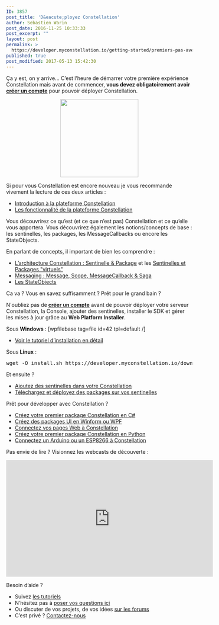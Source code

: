 ```yaml
---
ID: 3857
post_title: 'D&eacute;ployez Constellation'
author: Sebastien Warin
post_date: 2016-11-25 10:33:33
post_excerpt: ""
layout: post
permalink: >
  https://developer.myconstellation.io/getting-started/premiers-pas-avec-constellation/
published: true
post_modified: 2017-05-13 15:42:30
---
```

Ça y est, on y arrive… C’est l’heure de démarrer votre première expérience Constellation mais avant de commencer, <strong>vous devez obligatoirement avoir <a href="/login/?reauth=1&amp;redirect_to=/getting-started/premiers-pas-avec-constellation/">créer un compte</a></strong> pour pouvoir déployer Constellation.
<p align="center"><img class="size-full wp-image-3693 aligncenter" style="background-image: none; padding-top: 0px; padding-left: 0px; padding-right: 0px; border: 0px;" src="https://developer.myconstellation.io/wp-content/uploads/2016/11/clip_image002.png" alt="" width="211" height="211" border="0" /></p>
Si pour vous Constellation est encore nouveau je vous recommande vivement la lecture de ces deux articles :
<ul>
 	<li><a href="/plateforme/">Introduction à la plateforme Constellation</a></li>
 	<li><a href="/plateforme/fonctionnalites/">Les fonctionnalité de la plateforme Constellation</a></li>
</ul>
Vous découvrirez ce qu’est (et ce que n’est pas) Constellation et ce qu’elle vous apportera. Vous découvrirez également les notions/concepts de base : les sentinelles, les packages, les MessageCallbacks ou encore les StateObjects.

En parlant de concepts, il important de bien les comprendre :
<ul>
 	<li><a href="/concepts/architecture-constellation-sentinel-package/">L’architecture Constellation : Sentinelle &amp; Package</a> et les <a href="/concepts/sentinels-packages-virtuels/">Sentinelles et Packages "virtuels"</a></li>
 	<li><a href="/concepts/messaging-message-scope-messagecallback-saga/">Messaging : Message, Scope, MessageCallback &amp; Saga</a></li>
 	<li><a href="/concepts/stateobjects/">Les StateObjects</a></li>
</ul>
Ca va ? Vous en savez suffisamment ? Prêt pour le grand bain ?

N'oubliez pas de<strong> <a href="/login/?reauth=1&amp;redirect_to=/getting-started/premiers-pas-avec-constellation/">créer un compte</a></strong> avant de pouvoir déployer votre serveur Constellation, la Console, ajouter des sentinelles, installer le SDK et gérer les mises à jour grâce au <strong>Web Platform Installer</strong>.

Sous <strong>Windows</strong> : [wpfilebase tag=file id=42 tpl=default /]
<ul>
 	<li><a href="/getting-started/installer-constellation/">Voir le tutoriel d’installation en détail</a></li>
</ul>
Sous <strong>Linux</strong> :
<pre class="lang:default decode:true ">wget -O install.sh https://developer.myconstellation.io/download/installers/install-linux.sh &amp;&amp; chmod +x install.sh &amp;&amp; ./install.sh</pre>
Et ensuite ?
<ul>
 	<li><a href="/getting-started/ajouter-des-sentinelles/">Ajoutez des sentinelles dans votre Constellation</a></li>
 	<li><a href="/getting-started/telecharger-et-deployer-des-packages-sur-vos-sentinelles/">Téléchargez et déployez des packages sur vos sentinelles</a></li>
</ul>
Prêt pour développer avec Constellation ?
<ul>
 	<li><a href="/getting-started/creez-votre-premier-package-constellation-en-csharp/">Créez votre premier package Constellation en C#</a></li>
 	<li><a href="/client-api/net-package-api/packages-ui-wpf-winform/">Créez des packages UI en Winform ou WPF</a></li>
 	<li><a href="/getting-started/connectez-vos-pages-web-constellation/">Connectez vos pages Web à Constellation</a></li>
 	<li><a href="/getting-started/creez-votre-premier-package-constellation-en-python/">Créez votre premier package Constellation en Python</a></li>
 	<li><a href="/getting-started/connecter-un-arduino-ou-un-esp8266-constellation/">Connectez un Arduino ou un ESP8266 à Constellation</a></li>
</ul>
Pas envie de lire ? Visionnez les webcasts de découverte :
<p style="text-align: center;"><iframe width="560" height="315" src="https://www.youtube.com/embed/videoseries?list=PLZd0WwMuqdfAirIlnlsrTlCHTJ5UJZIvU" frameborder="0" allowfullscreen="allowfullscreen"></iframe></p>
Besoin d’aide ?
<ul>
 	<li>Suivez <a href="/tutorials/">les tutoriels</a></li>
 	<li>N’hésitez pas à <a href="/questions/">poser vos questions ici</a></li>
 	<li>Ou discuter de vos projets, de vos idées <a href="/forums/">sur les forums</a></li>
 	<li>C’est privé ? <a href="/contact/">Contactez-nous</a></li>
</ul>